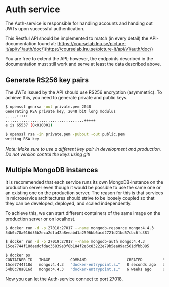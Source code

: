 # Auth service

The Auth-service is responsible for handling accounts and handing out JWTs upon successful authentication. 

This Restful API should be implemented to match (in every detail) the API-documentation found at:
[https://courselab.lnu.se/picture-it/api/v1/auth/doc/](https://courselab.lnu.se/picture-it/api/v1/auth/doc/)

You are free to extend the API; however, the endpoints described in the documentation must still work and serve at least the data described above.

## Generate RS256 key pairs

The JWTs issued by the API should use RS256 encryption (asymmetric). To achieve this, you need to generate private and public keys. 

```bash
$ openssl genrsa -out private.pem 2048
Generating RSA private key, 2048 bit long modulus
.....+++++
...................................+++++
e is 65537 (0x010001)

$ openssl rsa -in private.pem -pubout -out public.pem
writing RSA key

```

*Note: Make sure to use a different key pair in development and production. Do not version control the keys using git!* 

## Multiple MongoDB instances

It is recommended that each service runs its own MongoDB-instance on the production server even though it would be possible to use the same one or an existing one on the production server. The reason for this is that services in microservice architectures should strive to be loosely coupled so that they can be developed, deployed, and scaled independently. 

To achieve this, we can start different containers of the same image on the production server or on localhost.

```bash
$ docker run -d -p 27018:27017 --name mongodb-resource mongo:4.4.3
54b0c78a016d36b2eca2dfa42a8eeabd1a2596bb6acd2721d21bd57cbc6fc381

$ docker run -d -p 27019:27017 --name mongodb-auth mongo:4.4.3
15ce7744f18deedcfdac35839e3f8b184f2e6c83222e79b5ea89ac561dfbb885

$ docker ps
CONTAINER ID   IMAGE         COMMAND                  CREATED         STATUS             PORTS                      NAMES
15ce7744f18d   mongo:4.4.3   "docker-entrypoint.s…"   8 seconds ago   Up 6 seconds       0.0.0.0:27019->27017/tcp   mongodb-auth
54b0c78a016d   mongo:4.4.3   "docker-entrypoint.s…"   6 weeks ago     Up About an hour   0.0.0.0:27018->27017/tcp   mongodb-resource
```
Now you can let the Auth-service connect to port 27018.
